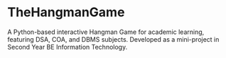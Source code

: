 # TheHangmanGame
A Python-based interactive Hangman Game for academic learning, featuring DSA, COA, and DBMS subjects. Developed as a mini-project in Second Year BE Information Technology.
